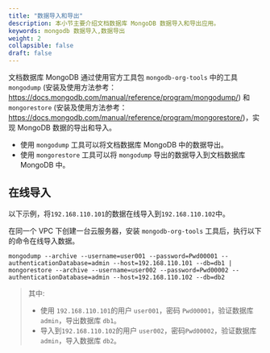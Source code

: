 ```yaml
---
title: "数据导入和导出"
description: 本小节主要介绍文档数据库 MongoDB 数据导入和导出应用。 
keywords: mongodb 数据导入,数据导出 
weight: 2
collapsible: false
draft: false
---
```


文档数据库 MongoDB 通过使用官方工具包 `mongodb-org-tools` 中的工具 `mongodump` (安装及使用方法参考：https://docs.mongodb.com/manual/reference/program/mongodump/) 和 `mongorestore` (安装及使用方法参考：https://docs.mongodb.com/manual/reference/program/mongorestore/)，实现 MongoDB 数据的导出和导入。

- 使用 `mongodump` 工具可以将文档数据库 MongoDB 中的数据导出。
- 使用 `mongorestore` 工具可以将 `mongodump` 导出的数据导入到文档数据库 MongoDB 中。

## 在线导入

以下示例，将`192.168.110.101`的数据在线导入到`192.168.110.102`中。

在同一个 VPC 下创建一台云服务器，安装 `mongodb-org-tools` 工具后，执行以下的命令在线导入数据。

```shell
mongodump --archive --username=user001 --password=Pwd00001 --authenticationDatabase=admin --host=192.168.110.101 --db=db1 | mongorestore --archive --username=user002 --password=Pwd00002 --authenticationDatabase=admin --host=192.168.110.102 --db=db2
```

 > 其中: 
 > 
 > - 使用 `192.168.110.101`的用户 `user001`，密码 `Pwd00001`，验证数据库 `admin`，导出数据库 `db1`。
 > - 导入到`192.168.110.102`的用户 `user002`，密码`Pwd00002`，验证数据库 `admin`，导入数据库 `db2`。
